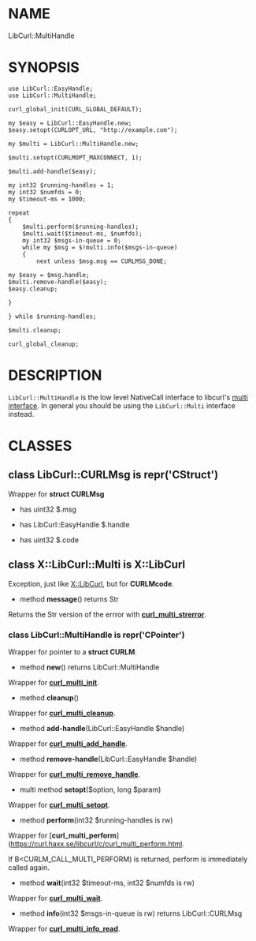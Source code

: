 NAME
====

LibCurl::MultiHandle

SYNOPSIS
========

    use LibCurl::EasyHandle;
    use LibCurl::MultiHandle;

    curl_global_init(CURL_GLOBAL_DEFAULT);

    my $easy = LibCurl::EasyHandle.new;
    $easy.setopt(CURLOPT_URL, "http://example.com");

    my $multi = LibCurl::MultiHandle.new;

    $multi.setopt(CURLMOPT_MAXCONNECT, 1);

    $multi.add-handle($easy);

    my int32 $running-handles = 1;
    my int32 $numfds = 0;
    my $timeout-ms = 1000;

    repeat
    {
        $multi.perform($running-handles);
        $multi.wait($timeout-ms, $numfds);
        my int32 $msgs-in-queue = 0;
        while my $msg = $!multi.info($msgs-in-queue)
        {
            next unless $msg.msg == CURLMSG_DONE;

    my $easy = $msg.handle;
    $multi.remove-handle($easy);
    $easy.cleanup;

    }

    } while $running-handles;

    $multi.cleanup;

    curl_global_cleanup;

DESCRIPTION
===========

`LibCurl::MultiHandle` is the low level NativeCall interface to libcurl's [multi interface](https://curl.haxx.se/libcurl/c/libcurl-multi.html). In general you should be using the `LibCurl::Multi` interface instead.

CLASSES
=======

class **LibCurl::CURLMsg** is repr('CStruct')
---------------------------------------------

Wrapper for **struct CURLMsg**

  * has uint32 $.msg

  * has LibCurl::EasyHandle $.handle

  * has uint32 $.code

class **X::LibCurl::Multi** is X::LibCurl
-----------------------------------------

Exception, just like [X::LibCurl](X::LibCurl), but for **CURLMcode**.

  * method **message**() returns Str

Returns the Str version of the errror with [**curl_multi_strerror**](https://curl.haxx.se/libcurl/c/curl_multi_strerror.html).

### class **LibCurl::MultiHandle** is repr('CPointer')

Wrapper for pointer to a **struct CURLM**.

  * method **new**() returns LibCurl::MultiHandle

Wrapper for [**curl_multi_init**](https://curl.haxx.se/libcurl/c/curl_multi_init.html).

  * method **cleanup**()

Wrapper for [**curl_multi_cleanup**](https://curl.haxx.se/libcurl/c/curl_multi_cleanup.html).

  * method **add-handle**(LibCurl::EasyHandle $handle)

Wrapper for [**curl_multi_add_handle**](https://curl.haxx.se/libcurl/c/curl_multi_add_handle.html).

  * method **remove-handle**(LibCurl::EasyHandle $handle)

Wrapper for [**curl_multi_remove_handle**](https://curl.haxx.se/libcurl/c/curl_multi_remove_handle.html).

  * multi method **setopt**($option, long $param)

Wrapper for [**curl_multi_setopt**](https://curl.haxx.se/libcurl/c/curl_multi_setopt.html).

  * method **perform**(int32 $running-handles is rw)

Wrapper for [**curl_multi_perform**](https://curl.haxx.se/libcurl/c/curl_multi_perform.html.

If B<CURLM_CALL_MULTI_PERFORM) is returned, perform is immediately called again.

  * method **wait**(int32 $timeout-ms, int32 $numfds is rw)

Wrapper for [**curl_multi_wait**](https://curl.haxx.se/libcurl/c/curl_multi_wait.html).

  * method **info**(int32 $msgs-in-queue is rw) returns LibCurl::CURLMsg

Wrapper for [**curl_multi_info_read**](https://curl.haxx.se/libcurl/c/curl_multi_info_read.html).
